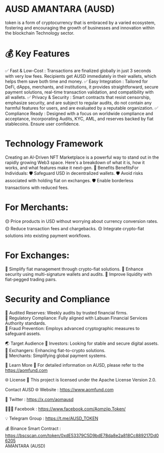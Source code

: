 # AUSD AMANTARA (AUSD)

token is a form of cryptocurrency that is embraced by a varied ecosystem, fostering and encouraging the growth of businesses and innovation within the blockchain Technology sector.

# 💰 Key Features
✅ Fast & Low-Cost : Transactions are finalized globally in just 3 seconds with very low fees. Recipients get AUSD immediately in their wallets, which helps them save both time and money.
✅ Easy Integration : Tailored for DeFi, dApps, merchants, and institutions, it provides straightforward, secure payment solutions, real-time transaction validation, and compatibility with all wallets.
✅ Privacy & Security : Smart contracts that resist censorship, emphasize security, and are subject to regular audits, do not contain any harmful features for users, and are evaluated by a reputable organization.
✅ Compliance Ready : Designed with a focus on worldwide compliance and acceptance, incorporating Audits, KYC, AML, and reserves backed by fiat stablecoins. Ensure user confidence.

# Technology Framework 
Creating an AI-Driven NFT Marketplace is a powerful way to stand out in the rapidly growing Web3 space. Here's a breakdown of what it is, how it works, and what features make it next-gen.
💎 Benefits BenefitsFor Individuals:
🛡️ Safeguard USD in decentralized wallets.
🛡️ Avoid risks associated with holding fiat on exchanges.
🛡️ Enable borderless transactions with reduced fees.

# For Merchants: 
🟡 Price products in USD without worrying about currency conversion rates.
🟡 Reduce transaction fees and chargebacks.
🟡 Integrate crypto-fiat solutions into existing payment workflows.

# For Exchanges: 
📘 Simplify fiat management through crypto-fiat solutions.
📘 Enhance security using multi-signature wallets and audits.
📘 Improve liquidity with fiat-pegged trading pairs.

# Security and Compliance
🔰 Audited Reserves: Weekly audits by trusted financial firms.<br>
🔰 Regulatory Compliance: Fully aligned with Labuan Financial Services Authority standards.<br>
🔰 Fraud Prevention: Employs advanced cryptographic measures to safeguard assets.<br>

🌏 Target Audience
📗 Investors: Looking for stable and secure digital assets.<br>
📗 Exchangers: Enhancing fiat-to-crypto solutions.<br>
📗 Merchants: Simplifying global payment systems.<br>

📒 Learn More
🔗 For detailed information on AUSD, please refer to the https://aomfund.com<br>

🌐 License
🔗 This project is licensed under the Apache License Version 2.0.<br>

Contact AUSD
🌐 Website : https://www.aomfund.com<br>

👥 Twitter : https://x.com/aomausd<br>

🧑‍🤝‍🧑 Facebook : https://www.facebook.com/Aomziip.Token/<br>

💡 Telegram Group : https://t.me/AUSD_TOKEN<br>

💰 Binance Smart Contract : https://bscscan.com/token/0xdE53379C5D9bdE78da8e2a818Cc889217Dd06205<br>
AMANTARA (AUSD)
